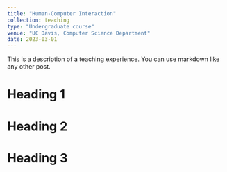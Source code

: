 ```yaml
---
title: "Human-Computer Interaction"
collection: teaching
type: "Undergraduate course"
venue: "UC Davis, Computer Science Department"
date: 2023-03-01
---
```


This is a description of a teaching experience. You can use markdown like any other post.

Heading 1
======

Heading 2
======

Heading 3
======
